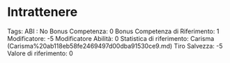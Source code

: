 # Intrattenere

Tags: ABI
: No
Bonus Competenza: 0
Bonus Competenza di Riferimento: 1
Modificatore: -5
Modificatore  Abilità: 0
Statistica di riferimento: Carisma (Carisma%20ab118eb58fe2469497d00dba91530ce9.md)
Tiro Salvezza: -5
Valore di riferimento: 0
